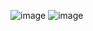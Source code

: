 ![image](https://github.com/user-attachments/assets/2c5d6be0-5af1-485b-bf10-5969d4bab59d)
![image](https://github.com/user-attachments/assets/5512748e-18ad-48c1-ac3b-4a6bc530db63)
